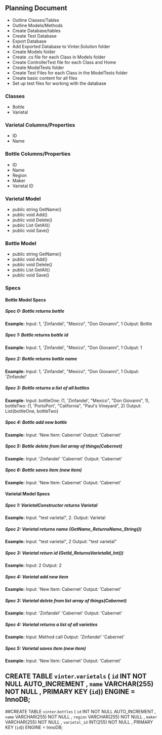 ## Planning Document

* Outline Classes/Tables
* Outline Models/Methods
* Create Database/tables
* Create Test Database
* Export Database
* Add Exported Database to Vinter.Solution folder
* Create Models folder
* Create .cs file for each Class in Models folder
* Create ControllerTest file for each Class and Home
* Create ModelTests folder
* Create Test Files for each Class in the ModelTests folder
* Create basic content for all files
* Set up test files for working with the database

### Classes
* Bottle
* Varietal

### Varietal Columns/Properties
* ID
* Name

### Bottle Columns/Properties
* ID
* Name
* Region
* Maker
* Varietal ID

### Varietal Model
<!-- * public int GetId() -->
* public string GetName()
* public void Add()
* public void Delete()
* public List<Varietal> GetAll()
* public void Save()


### Bottle Model
<!-- * public int GetId() -->
* public string GetName()
* public void Add()
* public void Delete()
* public List<Bottle> GetAll()
* public void Save()

###  Specs
#### Bottle Model Specs
##### Spec 0: Bottle returns bottle
**Example:**
Input: 1, 'Zinfandel', "Mexico", "Don Giovanni", 1
Output: Bottle
##### Spec 1: Bottle returns bottle id
**Example:**
Input: 1, 'Zinfandel', "Mexico", "Don Giovanni", 1
Output: 1
##### Spec 2: Bottle returns bottle name
**Example:**
Input: 1, 'Zinfandel', "Mexico", "Don Giovanni", 1
Output: 'Zinfandel'
##### Spec 3: Bottle returns a list of all bottles
**Example:**
Input:
bottleOne: (1, 'Zinfandel', "Mexico", "Don Giovanni", 1), bottleTwo: (1, 'PortoPort', "California", "Paul's Vineyard", 2)
Output: List<Bottle>{bottleOne, bottleTwo}
##### Spec 4: Bottle add new bottle
**Example:**
Input: 'New Item: Cabernet'
Output: 'Cabernet'
##### Spec 5: Bottle delete from list array of things(Cabernet)
**Example:**
Input: 'Zinfandel' 'Cabernet'
Output: 'Cabernet'
##### Spec 6: Bottle saves item (new item)
**Example:**
Input:  'New Item: Cabernet'
Output: 'Cabernet'

#### Varietal Model Specs
##### Spec 1: VarietalConstructor returns Varietal
**Example:**
Input: "test varietal", 2.
Output: Varietal

##### Spec 2: Varietal returns name (GetName_ReturnsName_String())
**Example:**
Input: "test varietal", 2
Output: "test varietal"
##### Spec 3: Varietal return id (GetId_ReturnsVarietalId_Int())
**Example:**
Input: 2
Output: 2
##### Spec 4: Varietal add new item
**Example:**
Input: 'New Item: Cabernet'
Output: 'Cabernet'
##### Spec 3: Varietal delete from list array of things(Cabernet)
**Example:**
Input: 'Zinfandel' 'Cabernet'
Output: 'Cabernet'
##### Spec 4: Varietal returns a list of all varieties
**Example:**
Input: Method call
Output: 'Zinfandel' 'Cabernet'
##### Spec 5: Varietal saves item (new item)
**Example:**
Input:  'New Item: Cabernet'
Output: 'Cabernet'




## CREATE TABLE `vinter`.`varietals` ( `id` INT NOT NULL AUTO_INCREMENT , `name` VARCHAR(255) NOT NULL , PRIMARY KEY (`id`)) ENGINE = InnoDB;

##CREATE TABLE `vinter`.`bottles` ( `id` INT NOT NULL AUTO_INCREMENT , `name` VARCHAR(255) NOT NULL , `region` VARCHAR(255) NOT NULL , `maker` VARCHAR(255) NOT NULL , `varietal_id` INT(255) NOT NULL , PRIMARY KEY (`id`)) ENGINE = InnoDB;
